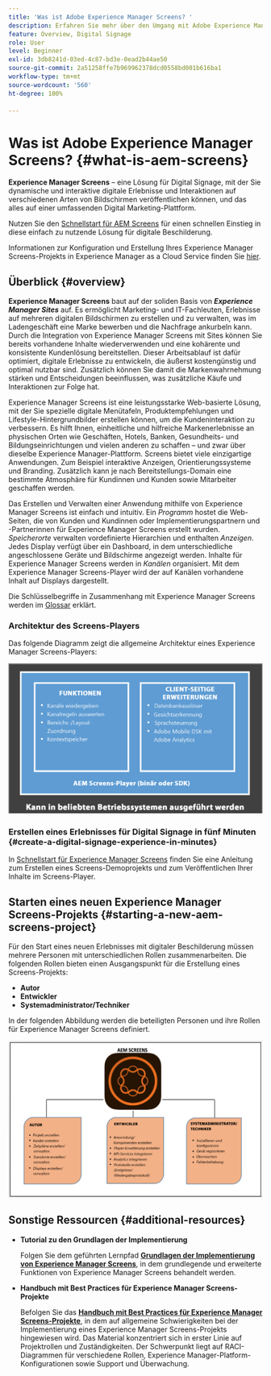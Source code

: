 ```yaml
---
title: 'Was ist Adobe Experience Manager Screens? '
description: Erfahren Sie mehr über den Umgang mit Adobe Experience Manager Screens, einer Lösung für digitale Beschilderung, mit der Sie dynamische und interaktive digitale Erlebnisse und Interaktionen mit verschiedenen Arten von Bildschirmen auf einer umfassenden Digital Marketing-Plattform veröffentlichen können.
feature: Overview, Digital Signage
role: User
level: Beginner
exl-id: 3db8241d-03ed-4c87-bd3e-0ead2b44ae50
source-git-commit: 2a51258ffe7b969962378dcd0558bd001b616ba1
workflow-type: tm+mt
source-wordcount: '560'
ht-degree: 100%

---
```


# Was ist Adobe Experience Manager Screens? {#what-is-aem-screens}

**Experience Manager Screens** – eine Lösung für Digital Signage, mit der Sie dynamische und interaktive digitale Erlebnisse und Interaktionen auf verschiedenen Arten von Bildschirmen veröffentlichen können, und das alles auf einer umfassenden Digital Marketing-Plattform.

Nutzen Sie den [Schnellstart für AEM Screens](kickstart-for-aem-screens.md) für einen schnellen Einstieg in diese einfach zu nutzende Lösung für digitale Beschilderung.

Informationen zur Konfiguration und Erstellung Ihres Experience Manager Screens-Projekts in Experience Manager as a Cloud Service finden Sie [hier](https://experienceleague.adobe.com/de/docs/experience-manager-screens/using/about-guide).

## Überblick {#overview}

**Experience Manager Screens** baut auf der soliden Basis von ***Experience Manager Sites*** auf. Es ermöglicht Marketing- und IT-Fachleuten, Erlebnisse auf mehreren digitalen Bildschirmen zu erstellen und zu verwalten, was im Ladengeschäft eine Marke bewerben und die Nachfrage ankurbeln kann.  Durch die Integration von Experience Manager Screens mit Sites können Sie bereits vorhandene Inhalte wiederverwenden und eine kohärente und konsistente Kundenlösung bereitstellen. Dieser Arbeitsablauf ist dafür optimiert, digitale Erlebnisse zu entwickeln, die äußerst kostengünstig und optimal nutzbar sind. Zusätzlich können Sie damit die Markenwahrnehmung stärken und Entscheidungen beeinflussen, was zusätzliche Käufe und Interaktionen zur Folge hat.

Experience Manager Screens ist eine leistungsstarke Web-basierte Lösung, mit der Sie spezielle digitale Menütafeln, Produktempfehlungen und Lifestyle-Hintergrundbilder erstellen können, um die Kundeninteraktion zu verbessern. Es hilft Ihnen, einheitliche und hilfreiche Markenerlebnisse an physischen Orten wie Geschäften, Hotels, Banken, Gesundheits- und Bildungseinrichtungen und vielen anderen zu schaffen – und zwar über dieselbe Experience Manager-Plattform. Screens bietet viele einzigartige Anwendungen. Zum Beispiel interaktive Anzeigen, Orientierungssysteme und Branding. Zusätzlich kann je nach Bereitstellungs-Domain eine bestimmte Atmosphäre für Kundinnen und Kunden sowie Mitarbeiter geschaffen werden.

Das Erstellen und Verwalten einer Anwendung mithilfe von Experience Manager Screens ist einfach und intuitiv. Ein *Programm* hostet die Web-Seiten, die von Kunden und Kundinnen oder Implementierungspartnern und -Partnerinnen für Experience Manager Screens erstellt wurden. *Speicherorte* verwalten vordefinierte Hierarchien und enthalten *Anzeigen*. Jedes Display verfügt über ein Dashboard, in dem unterschiedliche angeschlossene Geräte und Bildschirme angezeigt werden. Inhalte für Experience Manager Screens werden in *Kanälen* organisiert. Mit dem Experience Manager Screens-Player wird der auf Kanälen vorhandene Inhalt auf Displays dargestellt.

Die Schlüsselbegriffe in Zusammenhang mit Experience Manager Screens werden im [Glossar](screens-glossary.md) erklärt.

### Architektur des Screens-Players

Das folgende Diagramm zeigt die allgemeine Architektur eines Experience Manager Screens-Players:

![chlimage_1-29](assets/chlimage_1-29.png)

### Erstellen eines Erlebnisses für Digital Signage in fünf Minuten {#create-a-digital-signage-experience-in-minutes}

In [Schnellstart für Experience Manager Screens](kickstart-for-aem-screens.md) finden Sie eine Anleitung zum Erstellen eines Screens-Demoprojekts und zum Veröffentlichen Ihrer Inhalte im Screens-Player.

## Starten eines neuen Experience Manager Screens-Projekts {#starting-a-new-aem-screens-project}

Für den Start eines neuen Erlebnisses mit digitaler Beschilderung müssen mehrere Personen mit unterschiedlichen Rollen zusammenarbeiten. Die folgenden Rollen bieten einen Ausgangspunkt für die Erstellung eines Screens-Projekts:

* **Autor**
* **Entwickler**
* **Systemadministrator/Techniker**

In der folgenden Abbildung werden die beteiligten Personen und ihre Rollen für Experience Manager Screens definiert.

![chlimage_1-30](assets/chlimage_1-30.png)


## Sonstige Ressourcen {#additional-resources}

* **Tutorial zu den Grundlagen der Implementierung**

  Folgen Sie dem geführten Lernpfad **[Grundlagen der Implementierung von Experience Manager Screens](https://experienceleague.adobe.com/?launch=AEM-7a&amp;lang=de)**, in dem grundlegende und erweiterte Funktionen von Experience Manager Screens behandelt werden.

* **Handbuch mit Best Practices für Experience Manager Screens-Projekte**

  Befolgen Sie das **[Handbuch mit Best Practices für Experience Manager Screens-Projekte](/help/using/about-guide.md)**, in dem auf allgemeine Schwierigkeiten bei der Implementierung eines Experience Manager Screens-Projekts hingewiesen wird. Das Material konzentriert sich in erster Linie auf Projektrollen und Zuständigkeiten. Der Schwerpunkt liegt auf RACI-Diagrammen für verschiedene Rollen, Experience Manager-Platform-Konfigurationen sowie Support und Überwachung.

<!-- DEAD LINK * **New Adobe Customer Support Experience**

   Follow **[Customer One for Enterprise Help](https://docs.adobe.com/content/help/en/customer-one/using/home.htmlhome.html#)** to learn more about Admin Console Support tickets. -->
